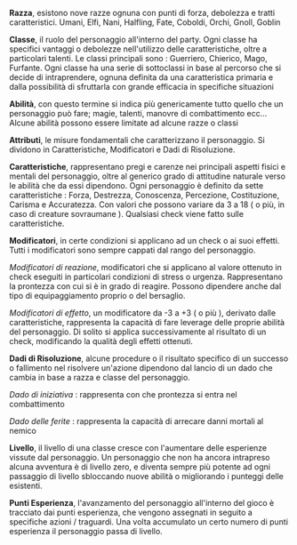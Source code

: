 **Razza**, esistono nove razze ognuna con punti di forza, debolezza e tratti caratteristici.
Umani, Elfi, Nani, Halfling, Fate, Coboldi, Orchi, Gnoll, Goblin

**Classe**, il ruolo del personaggio all'interno del party. Ogni classe ha specifici vantaggi o debolezze nell'utilizzo delle caratteristiche, oltre a particolari talenti. Le classi principali sono : Guerriero, Chierico, Mago, Furfante. Ogni classe ha una serie di sottoclassi in base al percorso che si decide di intraprendere, ognuna definita da una caratteristica primaria e dalla possibilità di sfruttarla con grande efficacia in specifiche situazioni

**Abilità**, con questo termine si indica più genericamente tutto quello che un personaggio può fare; magie, talenti, manovre di combattimento ecc...
Alcune abilità possono essere limitate ad alcune razze o classi 

**Attributi**, le misure fondamentali che caratterizzano il personaggio. Si dividono in Caratteristiche, Modificatori e Dadi di Risoluzione.

**Caratteristiche**, rappresentano pregi e carenze nei principali aspetti fisici e mentali del personaggio, oltre al generico grado di attitudine naturale verso le abilità che da essi dipendono. Ogni personaggio è definito da sette caratteristiche : Forza, Destrezza, Conoscenza, Percezione, Costituzione, Carisma e Accuratezza. Con valori che possono variare da 3 a 18 ( o più, in caso di creature sovraumane ). Qualsiasi check viene fatto sulle caratteristiche.

**Modificatori**, in certe condizioni si applicano ad un check o ai suoi effetti. Tutti i modificatori sono sempre cappati dal rango del personaggio.

*Modificatori di reazione*, modificatori che si applicano al valore ottenuto in check eseguiti in particolari condizioni di stress o urgenza. Rappresentano la prontezza con cui si è in grado di reagire. Possono dipendere anche dal tipo di equipaggiamento proprio o del bersaglio.

*Modificatori di effetto*, un modificatore da -3 a +3 ( o più ), derivato dalle caratteristiche, rappresenta la capacità di fare leverage delle proprie abilità del personaggio. Di solito si applica successivamente al risultato di un check, modificando la qualità degli effetti ottenuti.

**Dadi di Risoluzione**, alcune procedure o il risultato specifico di un successo o fallimento nel risolvere un'azione dipendono dal lancio di un dado che cambia in base a razza e classe del personaggio.

*Dado di iniziativa* : rappresenta con che prontezza si entra nel combattimento

*Dado delle ferite* : rappresenta la capacità di arrecare danni mortali al nemico

**Livello**, il livello di una classe cresce con l'aumentare delle esperienze vissute dal personaggio. Un personaggio che non ha ancora intrapreso alcuna avventura è di livello zero, e diventa sempre più potente ad ogni passaggio di livello sbloccando nuove abilità o migliorando i punteggi delle esistenti.

**Punti Esperienza**, l'avanzamento del personaggio all'interno del gioco è tracciato dai punti esperienza, che vengono assegnati in seguito a specifiche azioni / traguardi. Una volta accumulato un certo numero di punti esperienza il personaggio passa di livello.

